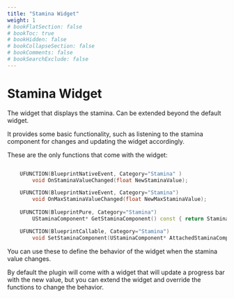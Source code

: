 ```yaml
---
title: "Stamina Widget"
weight: 1
# bookFlatSection: false
# bookToc: true
# bookHidden: false
# bookCollapseSection: false
# bookComments: false
# bookSearchExclude: false
---
```


# Stamina Widget

The widget that displays the stamina. Can be extended beyond the default widget.

It provides some basic functionality, such as listening to the stamina component for changes and updating the widget accordingly.

These are the only functions that come with the widget:

```c++

	UFUNCTION(BlueprintNativeEvent, Category="Stamina" )
		void OnStaminaValueChanged(float NewStaminaValue);

	UFUNCTION(BlueprintNativeEvent, Category="Stamina")
		void OnMaxStaminaValueChanged(float NewMaxStaminaValue);
	
	UFUNCTION(BlueprintPure, Category="Stamina")
		UStaminaComponent* GetStaminaComponent() const { return StaminaComponent.Get(); }

	UFUNCTION(BlueprintCallable, Category="Stamina")
		void SetStaminaComponent(UStaminaComponent* AttachedStaminaComponent);
```

You can use these to define the behavior of the widget when the stamina value changes.

By default the plugin will come with a widget that will update a progress bar with the new value, but 
you can extend the widget and override the functions to change the behavior.